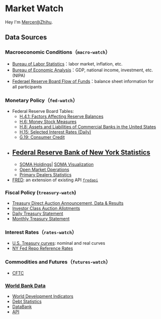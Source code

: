 # Market Watch

Hey I'm [Mercer@Zhihu](https://www.zhihu.com/people/daleige). 

## Data Sources

### Macroeconomic Conditions（`macro-watch`）
- [Bureau of Labor Statistics](https://www.bls.gov/bls/newsrels.htm#major)：labor market, inflation, etc.
- [Bureau of Economic Analysis](https://www.bea.gov/data)：GDP, national income, investment, etc. (NIPA)
- [Federael Reserve Board Flow of Funds](https://www.federalreserve.gov/releases/z1)：balance sheet information for all participants

### Monetary Policy（`fed-watch`）
- Federal Reserve Board Tables: 
  - [H.4.1: Factors Affecting Reserve Balances](https://www.federalreserve.gov/releases/h41/)
  - [H.6: Money Stock Measures](https://www.federalreserve.gov/releases/h6/)
  - [H.8: Assets and Liabilities of Commercial Banks in the United States](https://www.federalreserve.gov/releases/h8/)
  - [H.15: Selected Interest Rates (Daily)](https://www.federalreserve.gov/releases/h15/)
  - [G.19: Consumer Credit](https://www.federalreserve.gov/releases/g19/)
- [Federal Reserve Bank of New York Statistics](https://www.newyorkfed.org/markets/data-hub)
  - 
  - [SOMA Holdings](https://www.newyorkfed.org/markets/soma-holdings)| [SOMA Visualization](https://www.newyorkfed.org/data-and-statistics/data-visualization/system-open-market-account-portfolio)
  - [Open Market Operations]()
  - [Primary Dealers Statistics](https://www.newyorkfed.org/markets/counterparties/primary-dealers-statistics)
- [FRED](https://fred.stlouisfed.org/): an extension of existing API [`fredapi`](https://github.com/mortada/fredapi)
  
### Fiscal Policy (`treasury-watch`)
- [Treasury Direct Auction Announcement, Data & Results](https://www.treasurydirect.gov/instit/annceresult/annceresult.htm)
- [Investor Class Auction Allotments](https://home.treasury.gov/data/investor-class-auction-allotments)
- [Daily Treasury Statement](https://fiscal.treasury.gov/reports-statements/dts/index.html)
- [Monthly Treasury Statement](https://fiscal.treasury.gov/reports-statements/mts/#:~:text=The%20Monthly%20Treasury%20Statement%20summarizes,Budget%20of%20the%20U.S.%20Government.&text=The%20MTS%20presents%20a%20summary,Surplus%20or%20deficit)

### Interest Rates（`rates-watch`）
- [U.S. Treasury curves](https://home.treasury.gov/policy-issues/financing-the-government/interest-rate-statistics): nominal and real curves
- [NY Fed Repo Reference Rates](https://www.newyorkfed.org/markets/data-hub)

### Commodities and Futures（`futures-watch`）

- [CFTC](https://www.cftc.gov/MarketReports/index.htm)

### [World Bank Data](https://data.worldbank.org/)
- [World Development Indicators](https://datatopics.worldbank.org/world-development-indicators/)
- [Debt Statistics](https://www.worldbank.org/en/programs/debt-statistics/statistics)
- [DataBank](https://databank.worldbank.org/home.aspx)
- [API](https://datahelpdesk.worldbank.org/knowledgebase/articles/898581-api-basic-call-structure)
